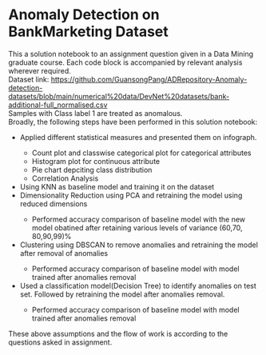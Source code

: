 # Anomaly Detection on BankMarketing Dataset
This a solution notebook to an assignment question given in a Data Mining graduate course. Each code block is accompanied by relevant analysis wherever required. </br>
Dataset link: https://github.com/GuansongPang/ADRepository-Anomaly-detection-datasets/blob/main/numerical%20data/DevNet%20datasets/bank-additional-full_normalised.csv </br>
Samples with Class label 1 are treated as anomalous.</br>
Broadly, the following steps have been performed in this solution notebook:
<ul>

<li> Applied different statistical measures and presented them on infograph. </li>
 <ul>
<li> Count plot and classwise categorical plot for categorical attributes  </li>
<li> Histogram plot for continuous attribute</li>
<li > Pie chart depciting class distribution </li>
<li > Correlation Analysis </li>
</ul>
<li>Using KNN as baseline model and training it on the dataset </li>
<li> Dimensionality Reduction using PCA and retraining the model using reduced dimensions </li>
<ul>
<li> Performed accuracy comparison of baseline model with the new model obatined after retaining various levels of variance (60,70, 80,90,99)% </li>

</ul>

  
<li> Clustering using DBSCAN to remove anomalies and retraining the model after removal of anomalies</li> 

<ul>
<li> Performed accuracy comparison of baseline model with model trained after anomalies removal </li>

</ul>


<li> Used a classification model(Decision Tree) to identify anomalies on test set. Followed by retraining the model after anomalies removal.</li>
  
  
<ul>
<li> Performed accuracy comparison of baseline model with model trained after anomalies removal </li>

</ul>

  
 </ul>
These above assumptions and the flow of work is according to the questions asked in assignment.
